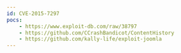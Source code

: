 ```yaml
---
id: CVE-2015-7297
pocs: 
    - https://www.exploit-db.com/raw/38797
    - https://github.com/CCrashBandicot/ContentHistory
    - https://github.com/kally-life/exploit-joomla
---
```


